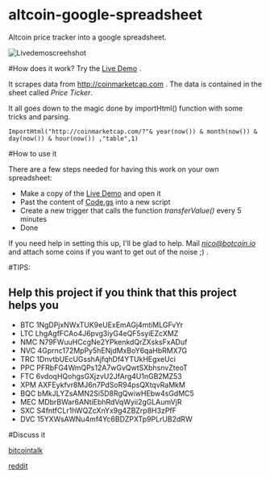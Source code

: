 altcoin-google-spreadsheet
==========================

Altcoin price tracker into a google spreadsheet.

![Livedemoscreehshot](http://www.lize.it/up/altcoin_screenshot.png)

#How does it work?
Try the [Live Demo](http://goo.gl/RvCxne ) .

It scrapes data from http://coinmarketcap.com . The data is contained in the sheet called *Price Ticker*.

It all goes down to the magic done by importHtml() function with some tricks and parsing.
```
ImportHtml("http://coinmarketcap.com/?"& year(now()) & month(now()) & day(now()) & hour(now()) ,"table",1)
```
#How to use it

There are a few steps needed for having this work on your own spreadsheet: 
- Make a copy of the [Live Demo](http://goo.gl/RvCxne )  and open it
- Past the content of [Code.gs](https://github.com/adv0r/altcoin-google-spreadsheet/blob/master/Code.gs) into a new script
- Create a new trigger that calls the function *transferValue()* every 5 minutes
- Done

If you need help in setting this up, I'll be glad to help. Mail *nico@botcoin.io* and attach some coins if you want to get out of the noise ;) .

#TIPS:	
## Help this project if you think that this project helps you
-  BTC	1NgDPjxNWxTUK9eUExEmAGj4mtiMLGFvYr
-  LTC	LhgAgfFCAo4J6pvg3iyG4eQF5syiEZcXMZ
-  NMC	N79FWuuHCcgNe2YPkenkdQrZXsksFxADuf
-  NVC	4Gprnc172MpPy5hENjdMxBoY6qaHbRMX7G
-  TRC	1DnvtbUEcUGsshAjfqhDf4YTUkHEgxeUci
-  PPC	PFRbFG4WmQPs12A7wGvQwtSXbhsnvZteoT
-  FTC	6vdoqHQohgsGXjzvU2JfArg4U1nGB2MZ53
-  XPM	AXFEykfvr8MJ6n7PdSoR94psQXtqvRaMkM
-  BQC	bMkJLYZsAMN2Si5D8RgQwiwHEbw4sGdMC5
-  MEC	MDbrBWar6ANtiEbhRdVqWyii2gGLAumVjR
-  SXC	S4fntfCLr1hWQZcXnYx9g4ZBZrp8H3zPfF
-  DVC	15YXWsAWNu4mf4Yc6BDZPXTp9PLrUB2dRW

#Discuss it	
  
 [bitcointalk](https://bitcointalk.org/index.php?topic=368226) 
 
 [reddit](http://www.reddit.com/r/CryptoMarkets/comments/1spnk3/online_spreadsheet_with_altcoins_live_data/) 	
